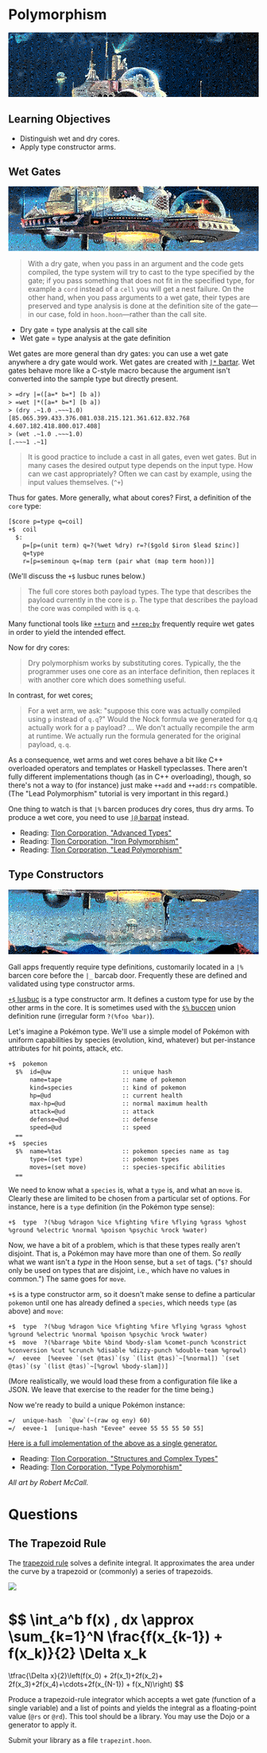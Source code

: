 #   Polymorphism

![](../img/23-header-mccall-0.png)

##  Learning Objectives

-   Distinguish wet and dry cores.
-   Apply type constructor arms.


##  Wet Gates

![](../img/23-header-mccall-1.png)

> With a dry gate, when you pass in an argument and the code gets compiled, the type system will try to cast to the type specified by the gate; if you pass something that does not fit in the specified type, for example a `cord` instead of a `cell` you will get a nest failure. On the other hand, when you pass arguments to a wet gate, their types are preserved and type analysis is done at the definition site of the gate—in our case, fold in `hoon.hoon`—rather than the call site.

- Dry gate = type analysis at the call site
- Wet gate = type analysis at the gate definition

Wet gates are more general than dry gates:  you can use a wet gate anywhere a dry gate would work.  Wet gates are created with [`|*` bartar](https://urbit.org/docs/reference/hoon-expressions/rune/bar/#bartar).  Wet gates behave more like a C-style macro because the argument isn't converted into the sample type but directly present.

```hoon
> =dry |=([a=* b=*] [b a])
> =wet |*([a=* b=*] [b a])
> (dry .~1.0 .~~~1.0)
[85.065.399.433.376.081.038.215.121.361.612.832.768 4.607.182.418.800.017.408]
> (wet .~1.0 .~~~1.0)
[.~~~1 .~1]
```

> It is good practice to include a cast in all gates, even wet gates.  But in many cases the desired output type depends on the input type. How can we cast appropriately?  Often we can cast by example, using the input values themselves.  (`^+`)

Thus for gates.  More generally, what about cores?  First, a definition of the `core` type:

```hoon
[$core p=type q=coil]
+$  coil
  $:
    p=[p=(unit term) q=?(%wet %dry) r=?($gold $iron $lead $zinc)]
    q=type
    r=[p=seminoun q=(map term (pair what (map term hoon))]
```

(We'll discuss the `+$` lusbuc runes below.)

> The full core stores both payload types. The type that describes the payload currently in the core is `p`. The type that describes the payload the core was compiled with is `q.q`.

Many functional tools like [`++turn`](https://urbit.org/docs/reference/library/2b/#turn) and [`++rep:by`](https://urbit.org/docs/reference/library/2i/#rep-by) frequently require wet gates in order to yield the intended effect.

Now for dry cores:

> Dry polymorphism works by substituting cores. Typically, the the programmer uses one core as an interface definition, then replaces it with another core which does something useful.

In contrast, for wet cores[:](https://en.wikipedia.org/wiki/%C3%96rt%C3%B6%C3%B6)  <!-- egg -->

> For a wet arm, we ask: "suppose this core was actually compiled using `p` instead of `q.q`?" Would the Nock formula we generated for q.q actually work for a `p` payload?  … We don't actually recompile the arm at runtime. We actually run the formula generated for the original payload, `q.q`.

As a consequence, wet arms and wet cores behave a bit like C++ overloaded operators and templates or Haskell typeclasses.  There aren't fully different implementations though (as in C++ overloading), though, so there's not a way to (for instance) just make `++add` and `++add:rs` compatible.  (The "Lead Polymorphism" tutorial is very important in this regard.)

One thing to watch is that `|%` barcen produces dry cores, thus dry arms.  To produce a wet core, you need to use [`|@` barpat](https://urbit.org/docs/reference/hoon-expressions/rune/bar/#barpat) instead.

- Reading: [Tlon Corporation, "Advanced Types"](https://urbit.org/docs/reference/hoon-expressions/advanced/)
- Reading: [Tlon Corporation, "Iron Polymorphism"](https://urbit.org/docs/tutorials/hoon/hoon-school/iron-polymorphism/)
- Reading: [Tlon Corporation, "Lead Polymorphism"](https://urbit.org/docs/tutorials/hoon/hoon-school/lead-polymorphism/) <!-- TODO move -->


##  Type Constructors

![](../img/23-header-mccall-2.png)

Gall apps frequently require type definitions, customarily located in a `|%` barcen core before the `|_` barcab door.  Frequently these are defined and validated using type constructor arms.

[`+$` lusbuc](https://urbit.org/docs/reference/hoon-expressions/rune/lus/#lusbuc) is a type constructor arm.  It defines a custom type for use by the other arms in the core.  It is sometimes used with the [`$%` buccen](https://urbit.org/docs/reference/hoon-expressions/rune/buc/#buccen) union definition rune (irregular form `?(%foo %bar)`).

Let's imagine a Pokémon type.  We'll use a simple model of Pokémon with uniform capabilities by species (evolution, kind, whatever) but per-instance attributes for hit points, attack, etc.

```hoon
+$  pokemon
  $%  id=@uw                    :: unique hash
      name=tape                 :: name of pokemon
      kind=species              :: kind of pokemon
      hp=@ud                    :: current health
      max-hp=@ud                :: normal maximum health
      attack=@ud                :: attack
      defense=@ud               :: defense
      speed=@ud                 :: speed
  ==
+$  species
  $%  name=%tas                 :: pokemon species name as tag
      type=(set type)           :: pokemon types
      moves=(set move)          :: species-specific abilities
  ==
```

We need to know what a `species` is, what a `type` is, and what an `move` is.  Clearly these are limited to be chosen from a particular set of options.  For instance, here is a `type` definition (in the Pokémon type sense):

```hoon
+$  type  ?(%bug %dragon %ice %fighting %fire %flying %grass %ghost %ground %electric %normal %poison %psychic %rock %water)
```

Now, we have a bit of a problem, which is that these types really aren't disjoint.  That is, a Pokémon may have more than one of them.  So _really_ what we want isn't a _type_ in the Hoon sense, but a `set` of tags.  ("`$?` should only be used on types that are disjoint, i.e., which have no values in common.")  The same goes for `move`.

`+$` is a type constructor arm, so it doesn't make sense to define a particular `pokemon` until one has already defined a `species`, which needs `type` (as above) and `move`:

```hoon
+$  type  ?(%bug %dragon %ice %fighting %fire %flying %grass %ghost %ground %electric %normal %poison %psychic %rock %water)
+$  move  ?(%barrage %bite %bind %body-slam %comet-punch %constrict %conversion %cut %crunch %disable %dizzy-punch %double-team %growl)
=/  eevee  [%eevee `(set @tas)`(sy `(list @tas)`~[%normal]) `(set @tas)`(sy `(list @tas)`~[%growl %body-slam])]
```

(More realistically, we would load these from a configuration file like a JSON.  We leave that exercise to the reader for the time being.)

Now we're ready to build a unique Pokémon instance:

```hoon
=/  unique-hash  `@uw`(~(raw og eny) 60)
=/  eevee-1  [unique-hash "Eevee" eevee 55 55 55 50 55]
```

[Here is a full implementation of the above as a single generator.](../resources/pokemon.hoon)

- Reading: [Tlon Corporation, "Structures and Complex Types"](https://urbit.org/docs/tutorials/hoon/hoon-school/structures-and-complex-types/)
- Reading: [Tlon Corporation, "Type Polymorphism"](https://urbit.org/docs/tutorials/hoon/hoon-school/type-polymorphism/)

_All art by Robert McCall._


#   Questions

##  The Trapezoid Rule

The [trapezoid rule](https://en.wikipedia.org/wiki/Trapezoidal_rule) solves a definite integral.  It approximates the area under the curve by a trapezoid or (commonly) a series of trapezoids.

![](https://upload.wikimedia.org/wikipedia/commons/thumb/d/d1/Integration_num_trapezes_notation.svg/573px-Integration_num_trapezes_notation.svg.png)

$$
\int_a^b f(x) \, dx
\approx
\sum_{k=1}^N \frac{f(x_{k-1}) + f(x_k)}{2} \Delta x_k
=
\tfrac{\Delta x}{2}\left(f(x_0) + 2f(x_1)+2f(x_2)+ 2f(x_3)+2f(x_4)+\cdots+2f(x_{N-1}) + f(x_N)\right)
$$

Produce a trapezoid-rule integrator which accepts a wet gate (function of a single variable) and a list of points and yields the integral as a floating-point value (`@rs` or `@rd`).  This tool should be a library.  You may use the Dojo or a generator to apply it.

Submit your library as a file `trapezint.hoon`.

